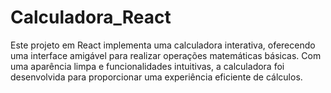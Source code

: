 # Calculadora_React
Este projeto em React implementa uma calculadora interativa, oferecendo uma interface amigável para realizar operações matemáticas básicas. Com uma aparência limpa e funcionalidades intuitivas, a calculadora foi desenvolvida para proporcionar uma experiência eficiente de cálculos.
